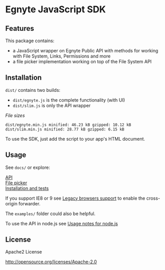 Egnyte JavaScript SDK
=============

## Features

This package contains:

 - a JavaScript wrapper on Egnyte Public API with methods for working with File System, Links, Permissions and more 
 - a file picker implementation working on top of the File System API
 

## Installation

`dist/` contains two builds:

 - `dist/egnyte.js` is the complete functionality (with UI)
 - `dist/slim.js` is only the API wrapper

_File sizes_

```
dist/egnyte.min.js minified: 46.23 kB gzipped: 10.12 kB
dist/slim.min.js minified: 28.77 kB gzipped: 6.15 kB
```

To use the SDK, just add the script to your app's HTML document.

## Usage

See `docs/` or explore:

[API](src/docs/api.md)  
[File picker](src/docs/filepicker.md)  
[Installation and tests](src/docs/installation.md)  

If you support IE8 or 9 see [Legacy browsers support](src/docs/ie8or9.md) to enable the cross-origin forwarder.

The `examples/` folder could also be helpful.

To use the API in node.js see [Usage notes for node.js](src/docs/nodejs.md)


## License

Apache2 License

http://opensource.org/licenses/Apache-2.0
